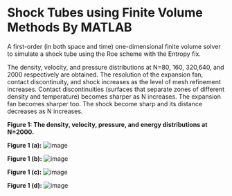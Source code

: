 # Shock Tubes using Finite Volume Methods By MATLAB

A first-order (in both space and time) one-dimensional finite volume solver to simulate a shock tube using the Roe scheme with the Entropy fix.

The density, velocity, and pressure distributions at N=80, 160, 320,640, and 2000 respectively are obtained.
The resolution of the expansion fan, contact discontinuity, and shock increases as the level of mesh refinement increases. Contact discontinuities (surfaces that separate zones of different density and temperature) becomes sharper as N increases. The expansion fan becomes sharper too. The shock become sharp and its distance decreases as N increases.

**Figure 1: The density, velocity, pressure, and energy distributions at N=2000.**

**Figure 1 (a):** ![image](https://user-images.githubusercontent.com/89004966/152659958-a77a1f4d-99aa-4df6-84ab-58600bfc3b93.png)

**Figure 1 (b):** ![image](https://user-images.githubusercontent.com/89004966/152659973-706f80b0-ec6d-4244-bf3a-c2cbe9fa4dd0.png)

**Figure 1 (c):** ![image](https://user-images.githubusercontent.com/89004966/152659984-64386b35-a451-49ef-824c-0cb391c0915f.png)

**Figure 1 (d):** ![image](https://user-images.githubusercontent.com/89004966/152659991-77088f11-86cc-4977-a077-91a36a72786d.png)






